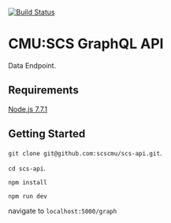 [![Build Status](https://travis-ci.org/SchoolofComputerScience/scs-api.svg?branch=master)](https://travis-ci.org/SchoolofComputerScience/scs-api)

# CMU:SCS GraphQL API
Data Endpoint.

## Requirements
[Node.js 7.7.1](https://nodejs.org/en/)

## Getting Started

`git clone git@github.com:scscmu/scs-api.git`.

`cd scs-api`.

`npm install`

`npm run dev`

navigate to `localhost:5000/graph`
